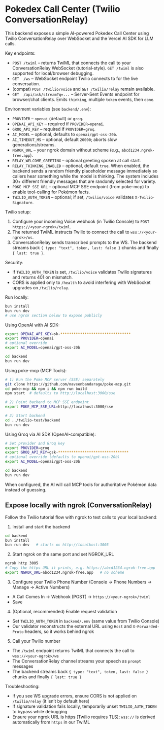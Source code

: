 # Pokedex Call Center (Twilio ConversationRelay)

This backend exposes a simple AI-powered Pokedex Call Center using Twilio ConversationRelay over WebSocket and the Vercel AI SDK for LLM calls.

Key endpoints:

- `POST /twiml` – returns TwiML that connects the call to your ConversationRelay WebSocket (tutorial-style). `GET /twiml` is also supported for local/browser debugging.
- `GET  /ws` – WebSocket endpoint Twilio connects to for the live conversation.
- (compat) `POST /twilio/voice` and `GET /twilio/relay` remain available.
- `GET  /api/ask/stream?q=...` – Server‑Sent Events endpoint for browser/chat clients. Emits `thinking`, multiple `token` events, then `done`.

Environment variables (see `backend/.env`):

- `PROVIDER` – `openai` (default) or `groq`.
- `OPENAI_API_KEY` – required if `PROVIDER=openai`.
- `GROQ_API_KEY` – required if `PROVIDER=groq`.
- `AI_MODEL` – optional, defaults to `openai/gpt-oss-20b`.
- `AI_TIMEOUT_MS` – optional, default `20000`; aborts slow generations/streams.
- `NGROK_URL` – your ngrok domain without scheme (e.g., `abcd1234.ngrok-free.app`).
- `RELAY_WELCOME_GREETING` – optional greeting spoken at call start.
- `RELAY_THINKING_ENABLED` – optional, default `true`. When enabled, the backend sends a random friendly placeholder message immediately so callers hear something while the model is thinking. The system includes 30+ different friendly messages that are randomly selected for variety.
- `POKE_MCP_SSE_URL` – optional MCP SSE endpoint (from poke-mcp) to enable tool-calling for Pokémon facts.
- `TWILIO_AUTH_TOKEN` – optional; if set, `/twilio/voice` validates `X-Twilio-Signature`.

Twilio setup:

1. Configure your incoming Voice webhook (in Twilio Console) to `POST` `https://<your-ngrok>/twiml`.
2. The returned TwiML instructs Twilio to connect the call to `wss://<your-ngrok>/ws`.
3. ConversationRelay sends transcribed prompts to the WS. The backend streams back `{ type: "text", token, last: false }` chunks and finally `{ last: true }`.

Security:

- If `TWILIO_AUTH_TOKEN` is set, `/twilio/voice` validates Twilio signatures and returns 401 on mismatch.
- CORS is applied only to `/health` to avoid interfering with WebSocket upgrades on `/twilio/relay`.

Run locally:

```bash
bun install
bun run dev
# use ngrok section below to expose publicly
```

Using OpenAI with AI SDK:

```bash
export OPENAI_API_KEY=sk-********************************
export PROVIDER=openai
# optional override
export AI_MODEL=openai/gpt-oss-20b

cd backend
bun run dev
```

Using poke-mcp (MCP Tools):

```bash
# 1) Run the Poke MCP server (SSE) separately
git clone https://github.com/naveenbandarage/poke-mcp.git
cd poke-mcp && npm i && npm run build
npm start  # defaults to http://localhost:3000/sse

# 2) Point backend to MCP SSE endpoint
export POKE_MCP_SSE_URL=http://localhost:3000/sse

# 3) Start backend
cd ../twilio-test/backend
bun run dev
```

Using Groq via AI SDK (OpenAI-compatible):

```bash
# Set provider and Groq key
export PROVIDER=groq
export GROQ_API_KEY=gsk-********************************
# optional override (defaults to openai/gpt-oss-20b)
export AI_MODEL=openai/gpt-oss-20b

cd backend
bun run dev
```

When configured, the AI will call MCP tools for authoritative Pokémon data instead of guessing.

## Expose locally with ngrok (ConversationRelay)

Follow the Twilio tutorial flow with ngrok to test calls to your local backend:

1. Install and start the backend

```bash
cd backend
bun install
bun run dev   # starts on http://localhost:3005
```

2. Start ngrok on the same port and set NGROK_URL

```bash
ngrok http 3005
# Copy the https URL it prints, e.g. https://abcd1234.ngrok-free.app
export NGROK_URL=abcd1234.ngrok-free.app   # no scheme
```

3. Configure your Twilio Phone Number (Console → Phone Numbers → Manage → Active Numbers)

- A Call Comes In → Webhook (POST) → `https://<your-ngrok>/twiml`
- Save

4. (Optional, recommended) Enable request validation

- Set `TWILIO_AUTH_TOKEN` in `backend/.env` (same value from Twilio Console)
- Our validator reconstructs the external URL using `Host` and `X-Forwarded-Proto` headers, so it works behind ngrok

5. Call your Twilio number

- The `/twiml` endpoint returns TwiML that connects the call to
  `wss://<your-ngrok>/ws`
- The ConversationRelay channel streams your speech as `prompt` messages
- The backend streams back `{ type: "text", token, last: false }` chunks and finally `{ last: true }`

Troubleshooting:

- If you see WS upgrade errors, ensure CORS is not applied on `/twilio/relay` (it isn’t by default here)
- If signature validation fails locally, temporarily unset `TWILIO_AUTH_TOKEN` to bypass while debugging
- Ensure your ngrok URL is https (Twilio requires TLS); `wss://` is derived automatically from `https` in our TwiML
